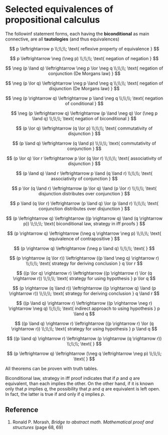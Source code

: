 # Selected equivalences of propositional calculus

The followinf statement forms, each having the **biconditional** as main connective, are all **tautologies** (and thus equivalences)

$$
p \leftrightarrow p
\\;\\;\\;
\text{ reflexive property of equivalence }
$$

$$
p \leftrightarrow \neg (\neg p)
\\;\\;\\;
\text{ negation of negation }
$$

$$
\neg (p \land q) \leftrightarrow \neg p \lor \neg q
\\;\\;\\;
\text{ negation of conjunction (De Morgans law) }
$$

$$
\neg (p \lor q) \leftrightarrow \neg p \land \neg q
\\;\\;\\;
\text{ negation of disjunction (De Morgans law) }
$$

$$
\neg (p \rightarrow q) \leftrightarrow p \land \neg q
\\;\\;\\;
\text{ negation of conditional }
$$

$$
\neg (p \leftrightarrow q) \leftrightarrow (p \land \neg q) \lor (\neg p \land q)
\\;\\;\\;
\text{ negation of biconditional }
$$

$$
(p \lor q) \leftrightarrow (q \lor p)
\\;\\;\\;
\text{ commutativity of disjunction }
$$

$$
(p \land q) \leftrightarrow (q \land p)
\\;\\;\\;
\text{ commutativity of conjunction }
$$

$$
(p \lor q) \lor r \leftrightarrow p \lor (q \lor r)
\\;\\;\\;
\text{ associativity of disjunction }
$$

$$
(p \land q) \land r \leftrightarrow p \land (q \land r)
\\;\\;\\;
\text{ associativity of conjunction }
$$

$$
p \lor (q \land r) \leftrightarrow (p \lor q) \land (p \lor r)
\\;\\;\\;
\text{ disjunction distributes over conjunction }
$$

$$
p \land (q \lor r) \leftrightarrow (p \land q) \lor (p \land r)
\\;\\;\\;
\text{ conjunction distributes over disjunction }
$$

$$
(p \leftrightarrow q) \leftrightarrow ((p \rightarrow q) \land (q \rightarrow p))
\\;\\;\\;
\text{ biconditional law, strategy in iff proofs }
$$

$$
(p \rightarrow q) \leftrightarrow (\neg q \rightarrow \neg p)
\\;\\;\\;
\text{ equivalence of contrapositive }
$$

$$
(p \rightarrow q) \leftrightarrow (\neg p \land q)
\\;\\;\\;
\text{ }
$$

$$
(p \rightarrow (q \lor r)) \leftrightarrow ((p \land \neg q) \rightarrow r)
\\;\\;\\;
\text{ strategy for deriving conclusion } q \lor r
$$

$$
((p \lor q) \rightarrow r) \leftrightarrow ((p \rightarrow r) \lor (q \rightarrow r))
\\;\\;\\;
\text{ strategy for using hypothesis } p \lor q
$$

$$
(p \rightarrow (q \land r)) \leftrightarrow ((p \rightarrow q) \land (p \rightarrow r))
\\;\\;\\;
\text{ strategy for deriving conclusion } q \land r
$$

$$
((p \land q) \rightarrow r) \leftrightarrow ((p \rightarrow \neg r) \rightarrow \neg q)
\\;\\;\\;
\text{ indirect approach to using hypothesis } p \land q
$$

$$
((p \land q) \rightarrow r) \leftrightarrow ((p \rightarrow r) \lor (q \rightarrow r))
\\;\\;\\;
\text{ strategy for using hypothesis } p \land q
$$

$$
((p \land q) \rightarrow r) \leftrightarrow (p \rightarrow (q \rightarrow r))
\\;\\;\\;
\text{  }
$$

$$
(p \leftrightarrow q) \leftrightarrow (\neg q \leftrightarrow \neg p)
\\;\\;\\;
\text{  }
$$

All theorems can be proven with truth tables.

Biconditional law, strategy in iff proof indicates that if $p$ and $q$ are equivalent, than each implies the other. On the other hand, if it is known only that $p$ implies $q$, the possibility that $p$ and $q$ are equivalent is left open. In fact, the latter is true if and only if $q$ implies $p$.

## Reference

1. Ronald P. Morash, *Bridge to abstract math. Mathematical proof and structures* (page 68, 69)